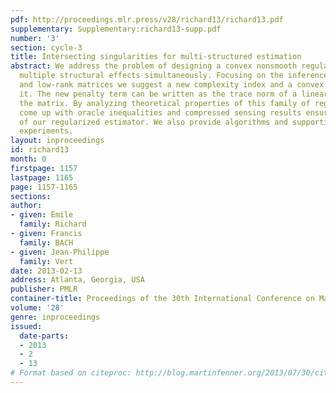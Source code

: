 ```yaml
---
pdf: http://proceedings.mlr.press/v28/richard13/richard13.pdf
supplementary: Supplementary:richard13-supp.pdf
number: '3'
section: cycle-3
title: Intersecting singularities for multi-structured estimation
abstract: We address the problem of designing a convex nonsmooth regularizer encouraging
  multiple structural effects simultaneously. Focusing on the inference of sparse
  and low-rank matrices we suggest a new complexity index and a convex penalty approximating
  it. The new penalty term can be written as the trace norm of a linear function of
  the matrix. By analyzing theoretical properties of this family of regularizers  we
  come up with oracle inequalities and compressed sensing results ensuring the quality
  of our regularized estimator. We also provide algorithms and supporting numerical
  experiments.
layout: inproceedings
id: richard13
month: 0
firstpage: 1157
lastpage: 1165
page: 1157-1165
sections: 
author:
- given: Emile
  family: Richard
- given: Francis
  family: BACH
- given: Jean-Philippe
  family: Vert
date: 2013-02-13
address: Atlanta, Georgia, USA
publisher: PMLR
container-title: Proceedings of the 30th International Conference on Machine Learning
volume: '28'
genre: inproceedings
issued:
  date-parts:
  - 2013
  - 2
  - 13
# Format based on citeproc: http://blog.martinfenner.org/2013/07/30/citeproc-yaml-for-bibliographies/
---
```

